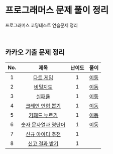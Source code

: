 # 프로그래머스 문제 풀이 정리

프로그래머스 코딩테스트 연습문제 정리

<br/>

## 카카오 기출 문제 정리

| No. |                                       제목                                       | 난이도 |                  풀이                  |
| :-: | :------------------------------------------------------------------------------: | :----: | :------------------------------------: |
|  1  |      [다트 게임](https://programmers.co.kr/learn/courses/30/lessons/17682)       |   1    | [이동](https://kgc9175.tistory.com/60) |
|  2  |       [비밀지도](https://programmers.co.kr/learn/courses/30/lessons/17681)       |   1    | [이동](https://kgc9175.tistory.com/59) |
|  3  |        [실패율](https://programmers.co.kr/learn/courses/30/lessons/42889)        |   1    | [이동](https://kgc9175.tistory.com/62) |
|  4  |   [크레인 인형 뽑기](https://programmers.co.kr/learn/courses/30/lessons/64061)   |   1    | [이동](https://kgc9175.tistory.com/70) |
|  5  |    [키패드 누르기](https://programmers.co.kr/learn/courses/30/lessons/67256)     |   1    | [이동](https://kgc9175.tistory.com/71) |
|  6  | [숫자 문자열과 영단어](https://programmers.co.kr/learn/courses/30/lessons/81301) |   1    | [이동](https://kgc9175.tistory.com/72) |
|  7  |   [신규 아이디 추천](https://programmers.co.kr/learn/courses/30/lessons/72410)   |   1    |                                        |
|  8  |    [신고 결과 받기](https://programmers.co.kr/learn/courses/30/lessons/92334)    |   1    |                                        |
